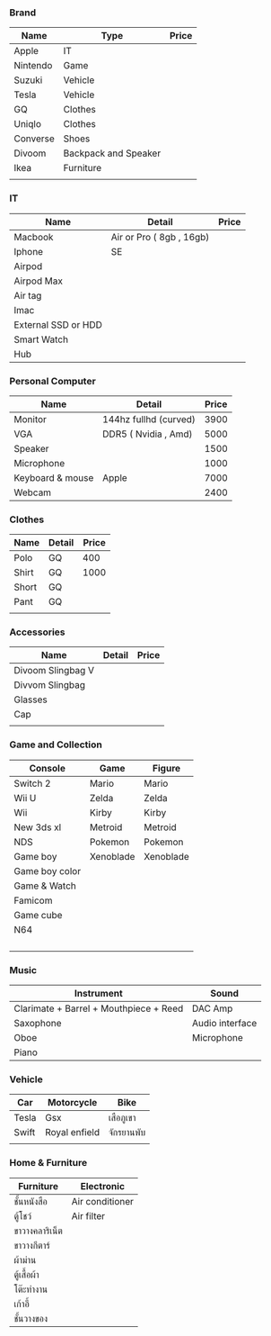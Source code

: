 

### Brand

| Name     | Type                 | Price |
| -------- | -------------------- | ----- |
| Apple    | IT                   |       |
| Nintendo | Game                 |       |
| Suzuki   | Vehicle              |       |
| Tesla    | Vehicle              |       |
| GQ       | Clothes              |       |
| Uniqlo   | Clothes              |       |
| Converse | Shoes                |       |
| Divoom   | Backpack and Speaker |       |
| Ikea     | Furniture            |       |
|          |                      |       |

### IT

| Name                | Detail                   | Price |
| ------------------- | ------------------------ | ----- |
| Macbook             | Air or Pro ( 8gb , 16gb) |       |
| Iphone              | SE                       |       |
| Airpod              |                          |       |
| Airpod Max          |                          |       |
| Air tag             |                          |       |
| Imac                |                          |       |
| External SSD or HDD |                          |       |
| Smart Watch         |                          |       |
| Hub                 |                          |       |

### Personal Computer

| Name             | Detail                | Price |
| ---------------- | --------------------- | ----- |
| Monitor          | 144hz fullhd (curved) | 3900  |
| VGA              | DDR5 ( Nvidia , Amd)  | 5000  |
| Speaker          |                       | 1500  |
| Microphone       |                       | 1000  |
| Keyboard & mouse | Apple                 | 7000  |
| Webcam           |                       | 2400  |


### Clothes

| Name  | Detail | Price |
| ----- | ------ | ----- |
| Polo  | GQ     | 400   |
| Shirt | GQ     | 1000  |
| Short | GQ     |       |
| Pant  | GQ     |       |
|       |        |       |


### Accessories

| Name              | Detail | Price |
| ----------------- | ------ | ----- |
| Divoom Slingbag V |        |       |
| Divvom Slingbag   |        |       |
| Glasses           |        |       |
| Cap               |        |       |
|                   |        |       |


### Game and Collection

| Console        | Game      | Figure    |
| -------------- | --------- | --------- |
| Switch 2       | Mario     | Mario     |
| Wii U          | Zelda     | Zelda     |
| Wii            | Kirby     | Kirby     |
| New 3ds xl     | Metroid   | Metroid   |
| NDS            | Pokemon   | Pokemon   |
| Game boy       | Xenoblade | Xenoblade |
| Game boy color |           |           |
| Game & Watch   |           |           |
| Famicom        |           |           |
| Game cube      |           |           |
| N64            |           |           |
|                |           |           |
|                |           |           |
|                |           |           |
|                |           |           |


### Music

| Instrument                             | Sound           |
| -------------------------------------- | --------------- |
| Clarimate + Barrel + Mouthpiece + Reed | DAC Amp         |
| Saxophone                              | Audio interface |
| Oboe                                   | Microphone      |
| Piano                                  |                 |

### Vehicle

| Car   | Motorcycle    | Bike       |
| ----- | ------------- | ---------- |
| Tesla | Gsx           | เสือภูเขา  |
| Swift | Royal enfield | จักรยานพับ |
|       |               |            |

### Home & Furniture

| Furniture      | Electronic      |
| -------------- | --------------- |
| ชั้นหนังสือ    | Air conditioner |
| ตู้โชว์        | Air filter      |
| ขาวางคลาริเน็ต |                 |
| ขาวางกีตาร์    |                 |
| ผ้าม่าน        |                 |
| ตู้เสื้อผ้า    |                 |
| โต๊ะทำงาน      |                 |
| เก้าอี้        |                 |
| ชั้นวางของ     |                 |

